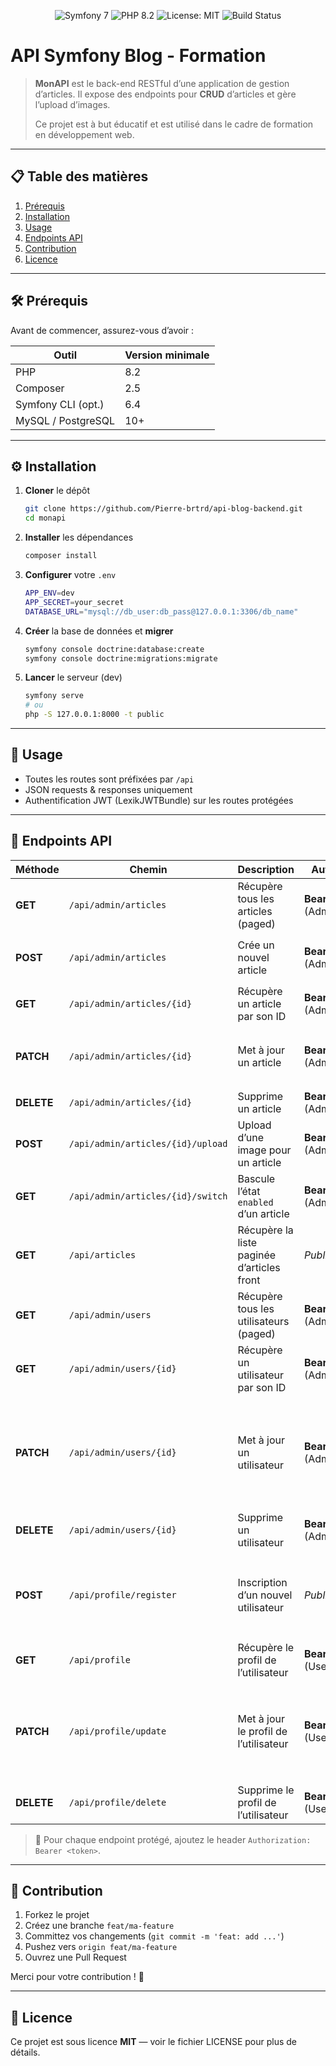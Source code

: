 <p align="center">   <img src="https://img.shields.io/badge/Symfony-7.2-000000?logo=symfony" alt="Symfony 7" />   <img src="https://img.shields.io/badge/PHP-8.2-%23777BB4?logo=php" alt="PHP 8.2" />   <img src="https://img.shields.io/badge/License-MIT-blue.svg" alt="License: MIT" />   <img src="https://img.shields.io/badge/build-passing-brightgreen" alt="Build Status" /> </p>

# API Symfony Blog - Formation

> **MonAPI** est le back-end RESTful d’une application de gestion d’articles.
>  Il expose des endpoints pour **CRUD** d’articles et gère l’upload d’images.
>
> Ce projet est à but éducatif et est utilisé dans le cadre de formation en développement web.

------

## 📋 Table des matières

1. [Prérequis](#%EF%B8%8F-prérequis)
2. [Installation](#%EF%B8%8F-installation)
3. [Usage](#-usage)
4. [Endpoints API](#-endpoints-api)
5. [Contribution](#-contribution)
6. [Licence](#-licence)

------

## 🛠️ Prérequis

Avant de commencer, assurez-vous d’avoir :

| Outil              | Version minimale |
| ------------------ | ---------------- |
| PHP                | 8.2              |
| Composer           | 2.5              |
| Symfony CLI (opt.) | 6.4              |
| MySQL / PostgreSQL | 10+              |



------

## ⚙️ Installation

1. **Cloner** le dépôt

   ```bash
   git clone https://github.com/Pierre-brtrd/api-blog-backend.git
   cd monapi
   ```

2. **Installer** les dépendances

   ```bash
   composer install
   ```

3. **Configurer** votre `.env`

   ```bash
   APP_ENV=dev
   APP_SECRET=your_secret
   DATABASE_URL="mysql://db_user:db_pass@127.0.0.1:3306/db_name"
   ```

4. **Créer** la base de données et **migrer**

   ```bash
   symfony console doctrine:database:create
   symfony console doctrine:migrations:migrate
   ```

5. **Lancer** le serveur (dev)

   ```bash
   symfony serve
   # ou
   php -S 127.0.0.1:8000 -t public
   ```

------

## 🚀 Usage

- Toutes les routes sont préfixées par `/api`
- JSON requests & responses uniquement
- Authentification JWT (LexikJWTBundle) sur les routes protégées

------

## 📡 Endpoints API

| Méthode    | Chemin                            | Description                                | Auth               | Paramètres                                                   |
| ---------- | --------------------------------- | ------------------------------------------ | ------------------ | ------------------------------------------------------------ |
| **GET**    | `/api/admin/articles`             | Récupère tous les articles (paged)         | **Bearer** (Admin) | `page` (query, integer, défaut 1), `limit` (query, integer, défaut 6) |
| **POST**   | `/api/admin/articles`             | Crée un nouvel article                     | **Bearer** (Admin) | Body JSON → `CreateArticleRequest` { title, content, enabled, userId } |
| **GET**    | `/api/admin/articles/{id}`        | Récupère un article par son ID             | **Bearer** (Admin) | `id` (path, string)                                          |
| **PATCH**  | `/api/admin/articles/{id}`        | Met à jour un article                      | **Bearer** (Admin) | `id` (path), Body JSON → `UpdateArticleRequest` { title?, content?, enabled?, userId? } |
| **DELETE** | `/api/admin/articles/{id}`        | Supprime un article                        | **Bearer** (Admin) | `id` (path)                                                  |
| **POST**   | `/api/admin/articles/{id}/upload` | Upload d’une image pour un article         | **Bearer** (Admin) | `id` (path), Body multipart → champ `image` (binary)         |
| **GET**    | `/api/admin/articles/{id}/switch` | Bascule l’état `enabled` d’un article      | **Bearer** (Admin) | `id` (path)                                                  |
| **GET**    | `/api/articles`                   | Récupère la liste paginée d’articles front | *Public*           | `page` (query, integer, défaut 1), `limit` (query, integer, défaut 6) |
| **GET**    | `/api/admin/users`                | Récupère tous les utilisateurs (paged)     | **Bearer** (Admin) | `page` (query, integer, défaut 1), `limit` (query, integer, défaut 6) |
| **GET**    | `/api/admin/users/{id}`           | Récupère un utilisateur par son ID         | **Bearer** (Admin) | `id` (path, string)                                          |
| **PATCH**  | `/api/admin/users/{id}`           | Met à jour un utilisateur                  | **Bearer** (Admin) | `id` (path), Body JSON → `UpdateProfileRequest` { firstName?, lastName?, username?, currentPassword?, plainPassword?, confirmPassword? } |
| **DELETE** | `/api/admin/users/{id}`           | Supprime un utilisateur                    | **Bearer** (Admin) | `id` (path)                                                  |
| **POST**   | `/api/profile/register`           | Inscription d’un nouvel utilisateur        | *Public*           | Body JSON → `RegistrationRequest` { username, firstName?, lastName?, plainPassword, confirmPassword } |
| **GET**    | `/api/profile`                    | Récupère le profil de l’utilisateur        | **Bearer** (User)  | *Aucun*                                                      |
| **PATCH**  | `/api/profile/update`             | Met à jour le profil de l’utilisateur      | **Bearer** (User)  | Body JSON → `UpdateProfileRequest` { firstName?, lastName?, username?, currentPassword?, plainPassword?, confirmPassword? } |
| **DELETE** | `/api/profile/delete`             | Supprime le profil de l’utilisateur        | **Bearer** (User)  | *Aucun*                                                      |

> 📝 Pour chaque endpoint protégé, ajoutez le header `Authorization: Bearer <token>`.

------

## 🤝 Contribution

1. Forkez le projet
2. Créez une branche `feat/ma-feature`
3. Committez vos changements (`git commit -m 'feat: add ...'`)
4. Pushez vers `origin feat/ma-feature`
5. Ouvrez une Pull Request

Merci pour votre contribution ! 🚀

------

## 📄 Licence

Ce projet est sous licence **MIT** — voir le fichier LICENSE pour plus de détails.
